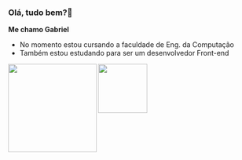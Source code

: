### Olá, tudo bem?👋
**Me chamo Gabriel** 

- No momento estou cursando a faculdade de Eng. da Computação 
- Também estou estudando para ser um desenvolvedor Front-end
<div align="center">
  <a href="https://github.com/Gabelucet">
  <img height="180em" align="left" src="https://github-readme-stats.vercel.app/api?username=Gabelucet&show_icons=true&theme=dark&include_all_commits=true&count_private=true"/>
  <img height="100em" align="left" src="https://github-readme-stats.vercel.app/api/top-langs/?username=Gabelucet&layout=compact&langs_count=7&theme=dark"/>
</div>
